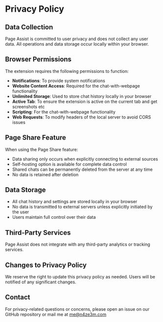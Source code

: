 # Privacy Policy

## Data Collection
Page Assist is committed to user privacy and does not collect any user data. All operations and data storage occur locally within your browser.

## Browser Permissions
The extension requires the following permissions to function:

- **Notifications**: To provide system notifications
- **Website Content Access**: Required for the chat-with-webpage functionality
- **Unlimited Storage**: Used to store chat history locally in your browser
- **Active Tab**: To ensure the extension is active on the current tab and get screenshots etc
- **Scripting**: For the chat-with-webpage functionality
- **Web Requests**: To modify headers of the local server to avoid CORS issues

## Page Share Feature
When using the Page Share feature:

- Data sharing only occurs when explicitly connecting to external sources
- Self-hosting option is available for complete data control
- Shared chats can be permanently deleted from the server at any time
- No data is retained after deletion

## Data Storage
- All chat history and settings are stored locally in your browser
- No data is transmitted to external servers unless explicitly initiated by the user
- Users maintain full control over their data

## Third-Party Services
Page Assist does not integrate with any third-party analytics or tracking services.

## Changes to Privacy Policy
We reserve the right to update this privacy policy as needed. Users will be notified of any significant changes.

## Contact
For privacy-related questions or concerns, please open an issue on our GitHub repository or mail me at me@n4ze3m.com